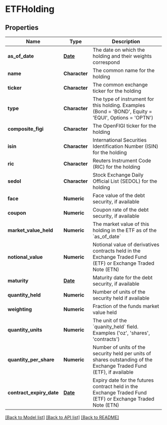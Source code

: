 # ETFHolding

[//]: # (CLASS:IntrinioSDK::ETFHolding)

[//]: # (KIND:object)

## Properties

[//]: # (START_DEFINITION)

Name | Type | Description
------------ | ------------- | -------------
**as_of_date** | [**Date**](Date.md) | The date on which the holding and their weights correspond &nbsp;
**name** | **Character** | The common name for the holding &nbsp;
**ticker** | **Character** | The common exchange ticker for the holding &nbsp;
**type** | **Character** | The type of instrument for this holding.  Examples (Bond &#x3D; &#39;BOND&#39;, Equity &#x3D; &#39;EQUI&#39;, Options &#x3D; &#39;OPTN&#39;) &nbsp;
**composite_figi** | **Character** | The OpenFIGI ticker for the holding &nbsp;
**isin** | **Character** | International Securities Identification Number (ISIN) for the holding &nbsp;
**ric** | **Character** | Reuters Instrument Code (RIC) for the holding &nbsp;
**sedol** | **Character** | Stock Exchange Daily Official List (SEDOL) for the holding &nbsp;
**face** | **Numeric** | Face value of the debt security, if available &nbsp;
**coupon** | **Numeric** | Coupon rate of the debt security, if available &nbsp;
**market_value_held** | **Numeric** | The market value of this holding in the ETF as of the &#x60;as_of_date&#x60; &nbsp;
**notional_value** | **Numeric** | Notional value of derivatives contracts held in the Exchange Traded Fund (ETF) or Exchange Traded Note (ETN) &nbsp;
**maturity** | [**Date**](Date.md) | Maturity date for the debt security, if available &nbsp;
**quantity_held** | **Numeric** | Number of units of the security held if available &nbsp;
**weighting** | **Numeric** | Fraction of the funds market value held &nbsp;
**quantity_units** | **Numeric** | The unit of the &#x60;quanity_held&#x60; field. Examples (&#39;oz&#39;, &#39;shares&#39;, &#39;contracts&#39;) &nbsp;
**quantity_per_share** | **Numeric** | Number of units of the security held per units of shares outstanding of the Exchange Traded Fund (ETF), if available &nbsp;
**contract_expiry_date** | [**Date**](Date.md) | Expiry date for the futures contract held in the Exchange Traded Fund (ETF) or Exchange Traded Note (ETN) &nbsp;

[//]: # (END_DEFINITION)


[//]: # (CONTAINED_CLASS:IntrinioSDK::Date)


[//]: # (CONTAINED_CLASS:IntrinioSDK::Date)


[//]: # (CONTAINED_CLASS:IntrinioSDK::Date)


[[Back to Model list]](../README.md#documentation-for-models) [[Back to API list]](../README.md#documentation-for-api-endpoints) [[Back to README]](../README.md)


